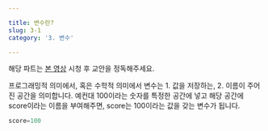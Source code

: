 ```yaml
---

title: 변수란?
slug: 3-1
category: '3. 변수'

---
```


해당 파트는 [본 영상](https://www.youtube.com/watch?v=b3ituFojqU0) 시청 후 교안을 정독해주세요. 

프로그래밍적 의미에서, 혹은 수학적 의미에서 변수는 1. 값을 저장하는, 2. 이름이 주어진 공간을 의미합니다. 예컨대 100이라는 숫자를 특정한 공간에 넣고 해당 공간에 score이라는 이름을 부여해주면, score는 100이라는 값을 갖는 변수가 됩니다.
```python
score=100
```